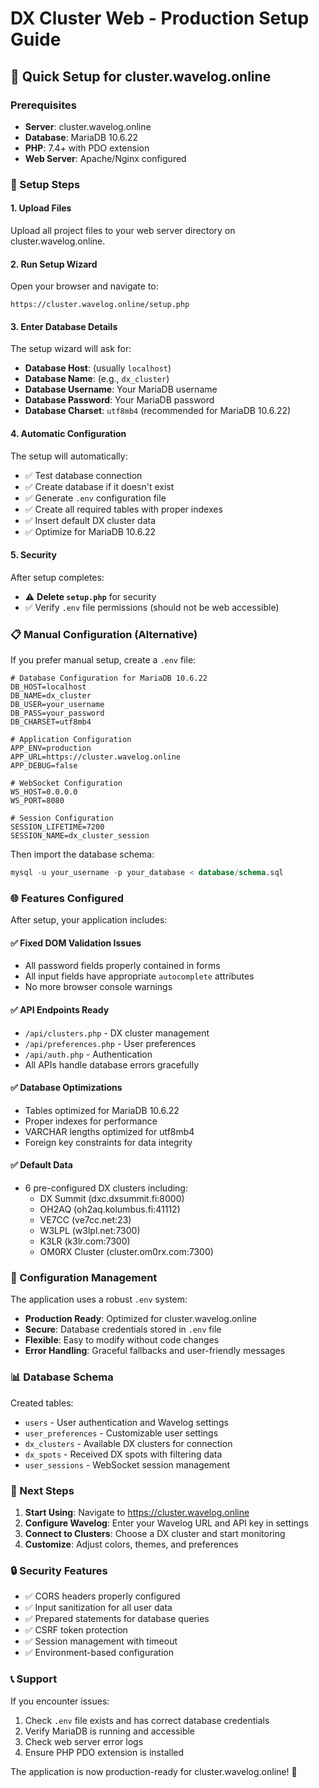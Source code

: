 # DX Cluster Web - Production Setup Guide

## 🚀 Quick Setup for cluster.wavelog.online

### Prerequisites
- **Server**: cluster.wavelog.online
- **Database**: MariaDB 10.6.22
- **PHP**: 7.4+ with PDO extension
- **Web Server**: Apache/Nginx configured

### 🔧 Setup Steps

#### 1. Upload Files
Upload all project files to your web server directory on cluster.wavelog.online.

#### 2. Run Setup Wizard
Open your browser and navigate to:
```
https://cluster.wavelog.online/setup.php
```

#### 3. Enter Database Details
The setup wizard will ask for:
- **Database Host**: (usually `localhost`)
- **Database Name**: (e.g., `dx_cluster`)
- **Database Username**: Your MariaDB username
- **Database Password**: Your MariaDB password
- **Database Charset**: `utf8mb4` (recommended for MariaDB 10.6.22)

#### 4. Automatic Configuration
The setup will automatically:
- ✅ Test database connection
- ✅ Create database if it doesn't exist  
- ✅ Generate `.env` configuration file
- ✅ Create all required tables with proper indexes
- ✅ Insert default DX cluster data
- ✅ Optimize for MariaDB 10.6.22

#### 5. Security
After setup completes:
- ⚠️ **Delete `setup.php`** for security
- ✅ Verify `.env` file permissions (should not be web accessible)

### 📋 Manual Configuration (Alternative)

If you prefer manual setup, create a `.env` file:

```env
# Database Configuration for MariaDB 10.6.22
DB_HOST=localhost
DB_NAME=dx_cluster
DB_USER=your_username
DB_PASS=your_password
DB_CHARSET=utf8mb4

# Application Configuration
APP_ENV=production
APP_URL=https://cluster.wavelog.online
APP_DEBUG=false

# WebSocket Configuration
WS_HOST=0.0.0.0
WS_PORT=8080

# Session Configuration
SESSION_LIFETIME=7200
SESSION_NAME=dx_cluster_session
```

Then import the database schema:
```sql
mysql -u your_username -p your_database < database/schema.sql
```

### 🌐 Features Configured

After setup, your application includes:

#### ✅ Fixed DOM Validation Issues
- All password fields properly contained in forms
- All input fields have appropriate `autocomplete` attributes
- No more browser console warnings

#### ✅ API Endpoints Ready
- `/api/clusters.php` - DX cluster management
- `/api/preferences.php` - User preferences  
- `/api/auth.php` - Authentication
- All APIs handle database errors gracefully

#### ✅ Database Optimizations
- Tables optimized for MariaDB 10.6.22
- Proper indexes for performance
- VARCHAR lengths optimized for utf8mb4
- Foreign key constraints for data integrity

#### ✅ Default Data
- 6 pre-configured DX clusters including:
  - DX Summit (dxc.dxsummit.fi:8000)
  - OH2AQ (oh2aq.kolumbus.fi:41112)
  - VE7CC (ve7cc.net:23)
  - W3LPL (w3lpl.net:7300)
  - K3LR (k3lr.com:7300)
  - OM0RX Cluster (cluster.om0rx.com:7300)

### 🔧 Configuration Management

The application uses a robust `.env` system:
- **Production Ready**: Optimized for cluster.wavelog.online
- **Secure**: Database credentials stored in `.env` file
- **Flexible**: Easy to modify without code changes
- **Error Handling**: Graceful fallbacks and user-friendly messages

### 📊 Database Schema

Created tables:
- `users` - User authentication and Wavelog settings
- `user_preferences` - Customizable user settings
- `dx_clusters` - Available DX clusters for connection
- `dx_spots` - Received DX spots with filtering data
- `user_sessions` - WebSocket session management

### 🚀 Next Steps

1. **Start Using**: Navigate to https://cluster.wavelog.online
2. **Configure Wavelog**: Enter your Wavelog URL and API key in settings
3. **Connect to Clusters**: Choose a DX cluster and start monitoring
4. **Customize**: Adjust colors, themes, and preferences

### 🔒 Security Features

- ✅ CORS headers properly configured
- ✅ Input sanitization for all user data
- ✅ Prepared statements for database queries
- ✅ CSRF token protection
- ✅ Session management with timeout
- ✅ Environment-based configuration

### 📞 Support

If you encounter issues:
1. Check `.env` file exists and has correct database credentials
2. Verify MariaDB is running and accessible
3. Check web server error logs
4. Ensure PHP PDO extension is installed

The application is now production-ready for cluster.wavelog.online! 🎉